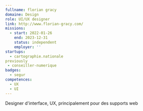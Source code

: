 ```yaml
---
fullname: florian gracy
domaine: Design
role: UI/UX designer
link: http://www.florian-gracy.com/
missions:
  - start: 2022-01-26
    end: 2023-12-31
    status: independent
    employer: ''
startups:
  - cartographie.nationale
previously
 - conseiller-numerique
badges:
  - segur
competences:
  - UX
  - UI
---
```


Designer d'interface, UX, principalement pour des supports web
